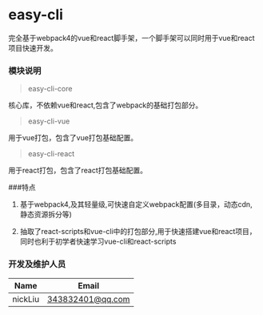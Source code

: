 # easy-cli
完全基于webpack4的vue和react脚手架，一个脚手架可以同时用于vue和react项目快速开发。
### 模块说明
>easy-cli-core

核心库，不依赖vue和react,包含了webpack的基础打包部分。

>easy-cli-vue

用于vue打包，包含了vue打包基础配置。

>easy-cli-react

用于react打包，包含了react打包基础配置。

###特点
1. 基于webpack4,及其轻量级,可快速自定义webpack配置(多目录，动态cdn, 静态资源拆分等)

2. 抽取了react-scripts和vue-cli中的打包部分,用于快速搭建vue和react项目，同时也利于初学者快速学习vue-cli和react-scripts

### 开发及维护人员
|Name|Email|
|:---:|:---:|
|nickLiu|343832401@qq.com|
